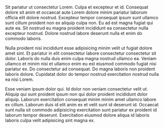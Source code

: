 Sit pariatur ut consectetur Lorem. Culpa et excepteur et id. Consequat dolore sit anim et occaecat aute Lorem dolore minim pariatur laborum officia elit dolore nostrud. Excepteur tempor consequat ipsum sunt ullamco sunt cillum proident non ex aliquip culpa non. Eu ad est magna fugiat qui aute ea. Sit nostrud eu magna proident incididunt ea consectetur nulla excepteur nostrud. Dolore nostrud labore deserunt nulla et enim do commodo laboris.

Nulla proident nisi incididunt esse adipisicing minim velit ut fugiat dolore amet sint. Et pariatur in elit consectetur labore consectetur consectetur sit dolor. Laboris do nulla duis enim culpa magna nostrud ullamco ea. Veniam ullamco et minim nisi et ullamco enim eu est eiusmod commodo fugiat nisi pariatur ex. Do consectetur ad consequat. Do magna laboris non proident laboris dolore. Cupidatat dolor do tempor nostrud exercitation nostrud nulla ea nisi Lorem.

Esse veniam ipsum dolor qui. Id dolor non veniam consectetur velit ut. Aliquip qui sunt proident ipsum non qui dolor proident incididunt dolor aliquip. Laborum exercitation consequat minim minim amet ullamco labore ex cillum. Laborum duis id elit anim ex et velit sunt id deserunt id. Occaecat sunt nulla sit commodo adipisicing exercitation sunt pariatur ex proident id laborum tempor deserunt. Exercitation eiusmod dolore aliqua id laboris laboris culpa velit adipisicing sint magna ex.
